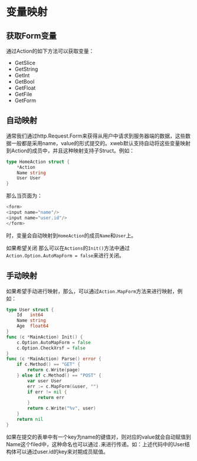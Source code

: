 # 变量映射

## 获取Form变量

通过Action的如下方法可以获取变量：

* GetSlice
* GetString
* GetInt
* GetBool
* GetFloat
* GetFile
* GetForm

## 自动映射

通常我们通过http.Request.Form来获得从用户中请求到服务器端的数据，这些数据一般都是采用name，value的形式提交的。xweb默认支持自动将这些变量映射到Action的成员中，并且这种映射支持子Struct。例如：

```Go
type HomeAction struct {
    *Action
    Name string
    User User
}
```

那么当页面为：
```Go
<form>
<input name="name"/>
<input name="user.id"/>
</form>
```
时，变量会自动映射到`HomeAction`的成员`Name`和`User`上。

如果希望关闭
那么可以在`Actions`的`Init()`方法中通过`Action.Option.AutoMapForm = false`来进行关闭。

## 手动映射

如果希望手动进行映射，那么，可以通过`Action.MapForm`方法来进行映射，例如：

```Go
type User struct {
    Id   int64
    Name string
    Age  float64
}
func (c *MainAction) Init() {
    c.Option.AutoMapForm = false
    c.Option.CheckXrsf = false
}
func (c *MainAction) Parse() error {
    if c.Method() == "GET" {
        return c.Write(page)
    } else if c.Method() == "POST" {
        var user User
        err := c.MapForm(&user, "")
        if err != nil {
            return err
        }
        return c.Write("%v", user)
    }
    return nil
}
```

如果在提交的表单中有一个key为name的键值对，则对应的value就会自动赋值到Name这个filed中，这种命名也可以通过`.`来进行传递。如：上述代码中的User结构体可以通过user.id的key来对期成员赋值。
